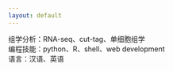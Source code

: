 ```yaml
---
layout: default
---
```


组学分析：RNA-seq、cut-tag、单细胞组学 <br>
编程技能：python、R、shell、web development <br>
语言：汉语、英语 <br>
